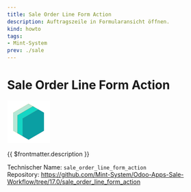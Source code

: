 ```yaml
---
title: Sale Order Line Form Action
description: Auftragszeile in Formularansicht öffnen.
kind: howto
tags:
- Mint-System
prev: ./sale
---
```

# Sale Order Line Form Action
![icon_oms_box](attachments/icons_odoo_mint_system.png)

{{ $frontmatter.description }}

Technischer Name: `sale_order_line_form_action`\
Repository: <https://github.com/Mint-System/Odoo-Apps-Sale-Workflow/tree/17.0/sale_order_line_form_action>
